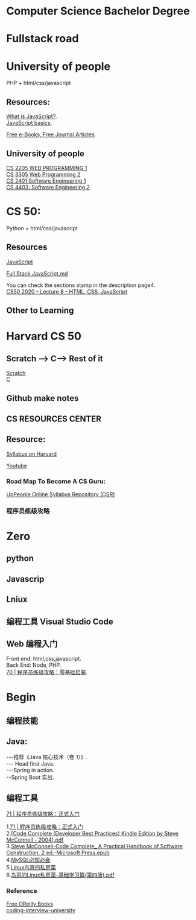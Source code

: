 # Computer Science Bachelor Degree

# Fullstack road


# University of people

PHP + html/css/javascript





## Resources:
[What is JavaScript?](https://developer.mozilla.org/en-US/docs/Learn/JavaScript/First_steps/What_is_JavaScript).    
[JavaScript basics](https://developer.mozilla.org/en-US/docs/Learn/Getting_started_with_the_web/JavaScript_basics).   
      

[Free e-Books, Free Journal Articles](https://my.uopeople.edu/pluginfile.php/57436/mod_book/chapter/37616/Freee-BooksFreeJournalArticles.pdf).     

## University of people
[CS 2205  WEB PROGRAMMING 1](https://my.uopeople.edu/mod/book/view.php?id=45606&chapterid=37616)     
[CS 3305 Web Programming 2](https://my.uopeople.edu/mod/book/view.php?id=45606&chapterid=39151)   
[CS 2401 Software Engineering 1](https://my.uopeople.edu/mod/book/view.php?id=45606&chapterid=37617)    
[CS 4403: Software Engineering 2](https://my.uopeople.edu/mod/book/view.php?id=45606&chapterid=46513)   

# CS 50: 
Python + html/css/javascript



## Resources

[JavaScript](https://www.youtube.com/watch?v=5g0x2xv3aHU&list=PLhQjrBD2T382_R182iC2gNZI9HzWFMC_8&index=10)  

[Full Stack JavaScript.md](https://gist.github.com/imdwit/4889d16087b6ebe7821f) 

You can check the sections stamp in the description page4.   
[CS50 2020 - Lecture 8 - HTML, CSS, JavaScript](https://www.youtube.com/watch?v=5g0x2xv3aHU&list=PLhQjrBD2T382_R182iC2gNZI9HzWFMC_8&index=9)   


## Other to Learning


# Harvard CS 50


## Scratch --> C--> Rest of it
[Scratch](https://www.youtube.com/watch?v=YoXxevp1WRQ&list=PLhQjrBD2T382_R182iC2gNZI9HzWFMC_8&index=1&t=3623s)  
[C](https://www.youtube.com/watch?v=zYierUhIFNQ)



## Github make notes

## CS RESOURCES CENTER

## Resource:
[Syllabus on Harvard](https://cs50.harvard.edu/x/2021/syllabus/)  

[Youtube](https://www.youtube.com/watch?v=YoXxevp1WRQ&list=PLhQjrBD2T382_R182iC2gNZI9HzWFMC_8)
### Road Map To Become A CS Guru:  
[UoPeople Online Syllabus Repository (OSR)](https://my.uopeople.edu/mod/book/view.php?id=45606&chapterid=113665)

### 程序员练级攻略  
# Zero

## python

## Javascrip

## Lniux

## 编程工具 Visual Studio Code

## Web 编程入门
Front end: html,css,javascript.   
Back End: Node, PHP.   
[70 | 程序员练级攻略：零基础启蒙](https://time.geekbang.org/column/article/8216).   

# Begin
## 编程技能
## Java:
---推荐《Java 核心技术（卷 1）》.  
--- Head first Java.  
---Spring in action.  
--Spring Boot 实战.    
## 编程工具
[71 | 程序员练级攻略：正式入门](https://time.geekbang.org/column/article/8217)

1.[71 | 程序员练级攻略：正式入门](https://time.geekbang.org/column/article/8217)  
2.[[Code Complete (Developer Best Practices) Kindle Edition by Steve McConnell - 2004].pdf](https://github.com/ahmedfarhat/software-development-ebooks-1/blob/master/%5BCode%20Complete%20(Developer%20Best%20Practices)%20Kindle%20Edition%20by%20Steve%20McConnell%20-%202004%5D.pdf)  
3.[Steve McConnell-Code Complete_ A Practical Handbook of Software Construction. 2 ed.-Microsoft Press.epub](https://github.com/manh-nguyen/ccomplete2/blob/master/Steve%20McConnell-Code%20Complete_%20A%20Practical%20Handbook%20of%20Software%20Construction.%202%20ed.-Microsoft%20Press.epub)   
4.[MySQL必知必会](https://weread.qq.com/web/reader/929321f0715c01b5929bd3fkecc32f3013eccbc87e4b62e)  
5.[Linux鸟哥的私房菜](https://github.com/xiongyaokun/Linux-Vbird-Learning)  
6.[鸟哥的Linux私房菜-基础学习篇(第四版).pdf](https://github.com/songhuiqing/book/blob/master/%E9%B8%9F%E5%93%A5%E7%9A%84Linux%E7%A7%81%E6%88%BF%E8%8F%9C-%E5%9F%BA%E7%A1%80%E5%AD%A6%E4%B9%A0%E7%AF%87(%E7%AC%AC%E5%9B%9B%E7%89%88).pdf)  

### Reference  
[Free OReilly Books](https://github.com/mohnkhan/Free-OReilly-Books)  
[coding-interview-university](https://github.com/GlennOu66304/coding-interview-university) 


